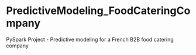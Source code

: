 # PredictiveModeling_FoodCateringCompany
PySpark Project - Predictive modeling for a French B2B food catering company
